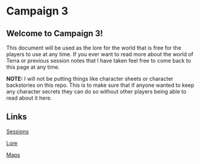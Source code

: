 # Campaign 3

## Welcome to Campaign 3!
This document will be used as the lore for the world that is free for the players to use at any time. If you ever want to read more about the world of Terra or previous session notes that I have taken feel free to come back to this page at any time.

**NOTE:** I will not be putting things like character sheets or character backstories on this repo. This is to make sure that if anyone wanted to keep any character secrets they can do so without other players being able to read about it here.

## Links
[Sessions]()

[Lore]()

[Maps]()
